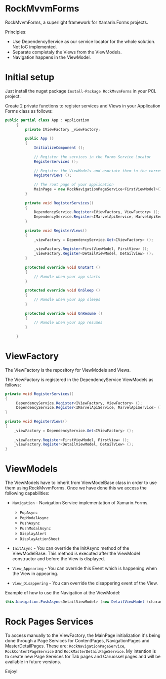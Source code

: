 # RockMvvmForms
RockMvvmForms, a superlight framework for Xamarin.Forms projects.

Principles:

- Use DependencyService as our service locator for the whole solution. Not IoC implemented.
- Separate completaly the Views from the ViewModels.
- Navigation happens in the ViewModel.

# Initial setup

Just install the nuget package `Install-Package RockMvvmForms` in your PCL project.

Create 2 private functions to register services and Views in your Application Forms class as follows:

```c#
public partial class App : Application
     {
         private IViewFactory _viewFactory;
 
         public App ()
         {
             InitializeComponent (); 
 
             // Register the services in the Forms Service Locator
             RegisterServices ();
 
             // Register the ViewModels and asociate them to the corresponding Views
             RegisterViews ();
 
             // The root page of your application
             MainPage = new RockNavigationPageService<FirstViewModel>().Create();
         }
 
         private void RegisterServices()
         {
             DependencyService.Register<IViewFactory, ViewFactory> ();
             DependencyService.Register<IMarvelApiService, MarvelApiService> ();
         }
 
         private void RegisterViews()
         {
             _viewFactory = DependencyService.Get<IViewFactory> ();
 
             _viewFactory.Register<FirstViewModel, FirstView> ();
             _viewFactory.Register<DetailViewModel, DetailView> ();
         }
 
         protected override void OnStart ()
         {
             // Handle when your app starts
         }
 
         protected override void OnSleep ()
         {
             // Handle when your app sleeps
         }
 
         protected override void OnResume ()
         {
             // Handle when your app resumes
         }
             
     }
```
# ViewFactory

The ViewFactory is the repository for ViewModels and Views. 

The ViewFactory is registered in the DependencyService ViewModels as follows:

```c#
private void RegisterServices()
{
     DependencyService.Register<IViewFactory, ViewFactory> ();
     DependencyService.Register<IMarvelApiService, MarvelApiService> ();
}
 
private void RegisterViews()
{
    _viewFactory = DependencyService.Get<IViewFactory> ();
 
    _viewFactory.Register<FirstViewModel, FirstView> ();
    _viewFactory.Register<DetailViewModel, DetailView> ();
}
```

# ViewModels

The ViewModels have to inherit from ViewModelBase class in order to use them using RockMvvmForms. Once we have done this we access the following capabilities:

- `Navigation` - Navigation Service implementation of Xamarin.Forms. 
  - `PopAsync`
  - `PopModalAsync`
  - `PushAsync`
  - `PushModalAsync`
  - `DisplayAlert`
  - `DisplayActionSheet`

- `InitAsync` - You can override the InitAsync method of the ViewModelBase. This method is executed after the ViewModel constructor and before the View is displayed.

- `View_Appearing` - You can override this Event which is happening when the View in appearing.

- `View_Disappering` - You can override the disappering event of the View. 

Example of how to use the Navigation at the ViewModel:

```c#
this.Navigation.PushAsync<DetailViewModel> (new DetailViewModel (character));
```

# Rock Pages Services

To access manually to the ViewFactory, the MainPage initialization it's being done through a Page Services for ContentPages, NavigationPages and MasterDetailPages. These are: `RockNavigationPageService`, `RockContentPageService` and `RockMasterDetailPageService`. 
My intention is to create new Page Services for Tab pages and Caruossel pages and will be available in future versions.

Enjoy!

